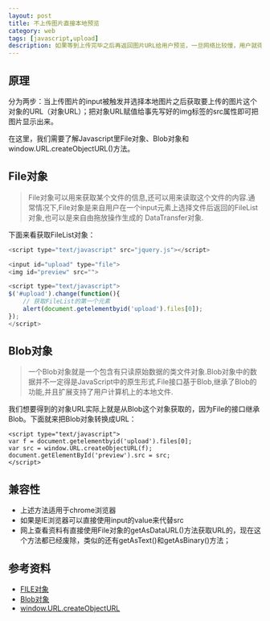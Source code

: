 ```yaml
---
layout: post
title: 不上传图片直接本地预览
category: web
tags: [javascript,upload]
description: 如果等到上传完毕之后再返回图片URL给用户预览，一旦网络比较慢，用户就得等好久才能预览，而且每次更换图片都会上传到服务器会产生很多垃圾图，考虑这些，不妨直接在本地预览，既快捷又节省带宽和存储空间。
---
```


## 原理

分为两步：当上传图片的input被触发并选择本地图片之后获取要上传的图片这个对象的URL（对象URL）；把对象URL赋值给事先写好的img标签的src属性即可把图片显示出来。

在这里，我们需要了解Javascript里File对象、Blob对象和window.URL.createObjectURL()方法。

## File对象

> File对象可以用来获取某个文件的信息,还可以用来读取这个文件的内容.通常情况下,File对象是来自用户在一个input元素上选择文件后返回的FileList对象,也可以是来自由拖放操作生成的 DataTransfer对象.

下面来看获取FileList对象：

```javascript
<script type="text/javascript" src="jquery.js"></script>

<input id="upload" type="file">
<img id="preview" src="">

<script type="text/javascript">
$('#upload').change(function(){
    // 获取FileList的第一个元素
    alert(document.getelementbyid('upload').files[0]);
});
</script>
```

## Blob对象

> 一个Blob对象就是一个包含有只读原始数据的类文件对象.Blob对象中的数据并不一定得是JavaScript中的原生形式.File接口基于Blob,继承了Blob的功能,并且扩展支持了用户计算机上的本地文件.

我们想要得到的对象URL实际上就是从Blob这个对象获取的，因为File的接口继承Blob。下面就来把Blob对象转换成URL：

```
<script type="text/javascript">
var f = document.getelementbyid('upload').files[0];
var src = window.URL.createObjectURL(f);
document.getElementById('preview').src = src;
</script>
```

## 兼容性

- 上述方法适用于chrome浏览器
- 如果是IE浏览器可以直接使用input的value来代替src
- 网上查看资料有直接使用File对象的getAsDataURL()方法获取URL的，现在这个方法都已经废除，类似的还有getAsText()和getAsBinary()方法；

## 参考资料 

- [FILE对象][file]
- [Blob对象][blob]
- [window.URL.createObjectURL][url]

[file]: https://developer.mozilla.org/zh-CN/docs/DOM/File
[blob]: https://developer.mozilla.org/zh-CN/docs/DOM/Blob
[url]: https://developer.mozilla.org/zh-CN/docs/DOM/window.URL.createObjectURL
